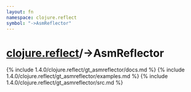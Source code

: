 ```yaml
---
layout: fn
namespace: clojure.reflect
symbol: "->AsmReflector"
---
```


# [clojure.reflect](../)/->AsmReflector

{% include 1.4.0/clojure.reflect/gt_asmreflector/docs.md %}
{% include 1.4.0/clojure.reflect/gt_asmreflector/examples.md %}
{% include 1.4.0/clojure.reflect/gt_asmreflector/src.md %}

